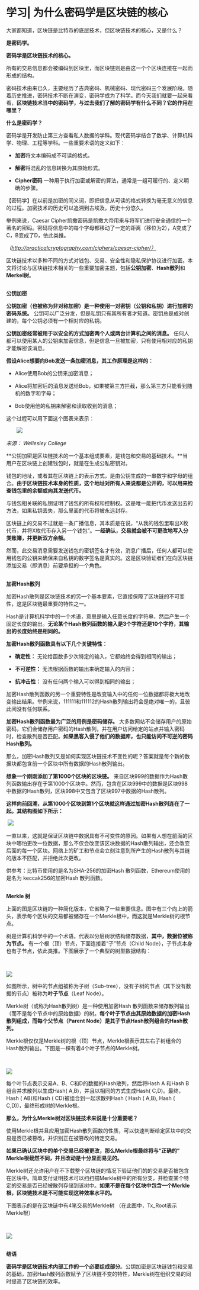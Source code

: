 # 学习| 为什么密码学是区块链的核心

大家都知道，区块链是比特币的底层技术，但区块链技术的核心，又是什么？

**是密码学。**

**密码学是区块链技术的核心。**

所有的交易信息都会被编码到区块里，而区块链则是由这一个个区块连接在一起而形成的结构。

密码技术由来已久，主要经历了古典密码、机械密码、现代密码三个发展阶段。随着历史推进，密码技术不断在演变，密码学成为了科学。而今天我们就要一起来看看，**区块链技术当中的密码学，与过去我们了解的密码学有什么不同？它的作用在哪里？**

**什么是密码学？**  

密码学是开发防止第三方查看私人数据的学科。现代密码学结合了数学、计算机科学、物理、工程等学科。一些重要术语的定义如下：

- **加密**将文本编码成不可读的格式。

- **解密**将混乱的信息转换为其原始形式。

- **Cipher密码** 一种用于执行加密或解密的算法，通常是一组可履行的、定义明确的步骤。

【密码学】在以前是加密的同义词，即把信息从可读的格式转换为毫无意义的信息的过程。加密技术的历史可以追溯到古埃及，历史十分悠久。

举例来说，Caesar Cipher凯撒密码是凯撒大帝用来与将军们进行安全通信的一个著名的密码。密码将信息中的每个字母都移动了一定的距离（移位为2），A变成了C，B变成了D，依此类推。

*（http://practicalcryptography.com/ciphers/caesar-cipher/）*

区块链技术以多种不同的方式对钱包、交易、安全性和隐私保护协议进行加密。本文将讨论与区块链技术相关的一些重要加密主题，包括**公钥加密**、**Hash散列**和**Merkel树**。

## 

**公钥加密**

**公钥加密（也被称为非对称加密）是一种使用一对密钥（公钥和私钥）进行加密的密码系统。** 公钥可以广泛分发，但是私钥只有其所有者才知道。密钥总是成对创建的，每个公钥必须有一个相对应的私钥。

**公钥加密经常被用于以安全的方式加密两个人或两台计算机之间的消息。** 任何人都可以使用某人的公钥来加密信息，但是信息一旦被加密，只有使用相对应的私钥才能解密该消息。

**假设Alice想要向Bob发送一条加密消息，其工作原理是这样的：**

- Alice使用Bob的公钥来加密消息；

- Alice将加密后的消息发送给Bob，如果被第三方拦截，那么第三方只能看到随机的数字和字母；

- Bob使用他的私钥来解密和读取收到的消息；

这个过程可以用下面这个图表来表示：

       ![](image/17-01.webp)

*来源： Wellesley College*

**公钥加密是区块链技术的一个基本组成要素，是钱包和交易的基础技术。**当用户在区块链上创建钱包时，就是在生成公私密钥对。

钱包的地址，或者其在区块链上的表示方式，是由公钥生成的一串数字和字母的组合。**由于区块链技术本身的性质，这个地址对所有人来说都是公开的，可以用来检查钱包里的余额或向其发送代币。**

与钱包相关联的私钥证明了钱包的所有权和控制权。这是唯一能把代币发送出去的方法，如果私钥丢失，那么里面的代币将被永远封存。

区块链上的交易不过就是一条广播信息，其本质是在说，“从我的钱包里取出X枚代币，并将X枚代币存入另一个钱包”。**一经确认，交易就会被不可更改地写入分类账簿，并更新双方余额。**

然而，此交易消息需要发送钱包的密钥签名才有效，消息广播后，任何人都可以使用钱包的公钥来确保来自私钥的数字签名是真实的。这是区块验证者们在向区块链添加交易（即消息）前要承担的一个角色。

## 

**加密Hash散列**

加密Hash散列是区块链技术的另一个基本要素，它直接保障了区块链的不可变性，这是区块链最重要的特性之一。

Hash是计算机科学中的一个术语，意思是输入任意长度的字符串，然后产生一个固定长度的输出。**无论某个Hash散列函数的输入是3个字符还是10个字符，其输出的长度始终是相同的。**

**加密Hash散列函数具有以下几个关键特性：**

- **确定性：** 无论给函数多少次特定的输入，它都始终会得到相同的输出；

- **不可逆性：** 无法根据函数的输出来确定输入的内容；

- **抗冲击性：** 没有任何两个输入可以得到相同的输出；

加密Hash散列函数的另一个重要特性是改变输入中的任何一位数据都将极大地改变输出结果。举例来说，111111和111112的Hash散列输出将会是绝对唯一的，且彼此间没有任何联系。

**加密Hash散列函数最为广泛的用例是密码储存。** 大多数网站不会储存用户的原始密码，它们会储存用户密码的Hash散列，并在用户访问给定的站点并输入密码时，检查散列是否匹配。**如果黑客入侵了他们的数据库，也只能访问不可逆的密码Hash散列。**

那么，加密Hash散列又是如何实现区块链技术不变性的呢？答案就是每个新的数据块都包含前一个区块中所有数据的Hash散列输出。

**想象一个刚刚添加了第1000个区块的区块链。** 来自区块999的数据作为Hash散列函数输出存在于第1000个区块中。然而，包含在区块999中的数据是区块998中数据的Hash散列，区块998中又包含了区块997中数据的Hash散列。

**这样向前回溯，从第1000个区块到第1个区块就这样通过加密Hash散列连在了一起。其结构图如下所示：**

 ![](image/17-02.webp)

一直以来，这就是保证区块链中数据具有不可变性的原因。如果有人想在前面的区块中哪怕更改一位数据，那么不仅会改变该区块数据的Hash散列输出，还会改变后面的每一个区块。网络上的矿工和节点会立刻注意到所产生的Hash散列与其链的版本不匹配，并拒绝此次更改。

供参考：比特币使用的是名为SHA-256的加密Hash 散列函数，Ethereum使用的是名为 keccak256的加密Hash 散列函数。

## 

**Merkle 树**

上面的图是区块链的一种简化版本，它省略了一些重要信息。图中有三个向上的箭头，表示每个区块的交易都被储存在一个Merkle根中，而这就是Merkle树的根节点。

树是计算机科学中的一个术语，代表以分层树状结构储存数据，**其中，数据位被称为节点。** 有一个根（顶）节点，下面连接着“子”节点（Child Node），子节点本身也有子节点，依此类推。下图展示了一个典型的树型数据结构：

      

![](image/17-03.webp)

如图所示，树中的节点组被称为子树（Sub-tree），没有子树的节点（其下没有数据的节点）被称为**叶子节点**（Leaf Node）。

Merkle树（或称为Hash散列树）是一种使用加密Hash 散列函数来储存散列输出（而不是每个节点中的原始数据）的树。**每个叶子节点由其原始数据的加密Hash散列组成，而每个父节点（Parent Node）是其子节点Hash散列组合的Hash散列。**

Merkle根仅仅是Merkle树的根（顶）节点，Merkle根表示其左右子树组合的Hash散列输出。下图是一棵有着4个叶子节点的Merkle树。

       

![](image/17-04.webp)

每个叶节点表示交易A、B、C和D的数据的Hash散列，然后将Hash A 和Hash B组合并求散列以生成Hash( A,B)，并且以相同的方式生成Hash( C,D)。最终，Hash ( AB)和Hash ( CD)被组合到一起求散列Hash ( Hash ( A,B), Hash ( C,D))，最终形成树的Merkle根。

**那么，为什么Merkle树对区块链技术来说是十分重要呢？**

使用Merkle根并且应用加密Hash散列函数的性质，可以快速判断给定区块中的交易是否已被篡改，并识别正在被篡改的特定交易。

**如果已确认区块中的单个交易已经被更改，那么Merkle根最终将与“正确的” Merkle根截然不同，并且改动是十分显而易见的。**

Merkle树还允许用户在不下载整个区块链的情况下验证他们的的交易是否被包含在区块中。简单支付证明技术可以扫扫描Merkle树中的所有分支，并检查某个特定的交易是否已经被散列存储到该树中。**如果不是在每个区块中包含一个Merkle根，区块链技术是不可能实现这种效率水平的。**

下图表示的是在区块链中有4笔交易的Merkle树 （在此图中，Tx_Root表示Merkle根）

       

![](image/17-05.webp)

## 

**结语**

**密码学是区块链技术内部工作的一个必要组成部分**。公钥加密是区块链钱包和交易的基础，加密Hash散列函数赋予了区块链不变的特性，Merkle树在组织交易的同时提高了区块链的效率。
